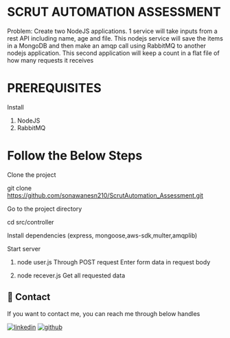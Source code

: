 # SCRUT AUTOMATION ASSESSMENT

Problem: Create two NodeJS applications. 1 service will take inputs from a rest API including name, age and file. This nodejs service will save the items in a MongoDB and then make an amqp call using RabbitMQ to another nodejs application. This second application will keep a count in a flat file of how many requests it receives


# PREREQUISITES
 Install
 1) NodeJS
 2) RabbitMQ

 # Follow the Below Steps

 Clone the project

   git clone https://github.com/sonawanesn210/ScrutAutomation_Assessment.git

 Go to the project directory

  cd src/controller

Install dependencies
(express, mongoose,aws-sdk,multer,amqplib)

Start server
1) node user.js
   Through POST request 
   Enter form data in request body

2) node recever.js
 Get all requested data 


## 🔗 Contact
If you want to contact me, you can reach me through below handles


[![linkedin](https://img.shields.io/badge/linkedin-0A66C2?style=for-the-badge&logo=linkedin&logoColor=white)](https://www.linkedin.com/in/swapnali-sonawane-7a8886238/)
[![github](https://img.shields.io/badge/github-1DA1F2?style=for-the-badge&logo=github&logoColor=white)](https://github.com/sonawanesn210)

